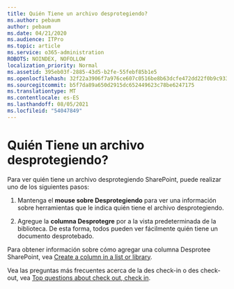 ```yaml
---
title: Quién Tiene un archivo desprotegiendo?
ms.author: pebaum
author: pebaum
ms.date: 04/21/2020
ms.audience: ITPro
ms.topic: article
ms.service: o365-administration
ROBOTS: NOINDEX, NOFOLLOW
localization_priority: Normal
ms.assetid: 395eb03f-2885-43d5-b2fe-55febf85b1e5
ms.openlocfilehash: 32f22a3906f7a976ce607c0516be8b63dcfe472dd22f0b9c933e79950ba5e932
ms.sourcegitcommit: b5f7da89a650d2915dc652449623c78be6247175
ms.translationtype: MT
ms.contentlocale: es-ES
ms.lasthandoff: 08/05/2021
ms.locfileid: "54047849"
---
```

# <a name="who-has-a-file-checked-out"></a>Quién Tiene un archivo desprotegiendo?

Para ver quién tiene un archivo desprotegiendo SharePoint, puede realizar uno de los siguientes pasos:
  
1. Mantenga el **mouse sobre Desprotegiendo** para ver una información sobre herramientas que le indica quién tiene el archivo desprotegiendo. 
    
2. Agregue la **columna Desprotegre** por a la vista predeterminada de la biblioteca. De esta forma, todos pueden ver fácilmente quién tiene un documento desprotebado. 
    
Para obtener información sobre cómo agregar una columna Desprotee SharePoint, vea [Create a column in a list or library](https://go.microsoft.com/fwlink/?linkid=2019591). 
  
Vea las preguntas más frecuentes acerca de la des check-in o des check-out, vea [Top questions about check out, check in](https://go.microsoft.com/fwlink/?linkid=2018786).
  

